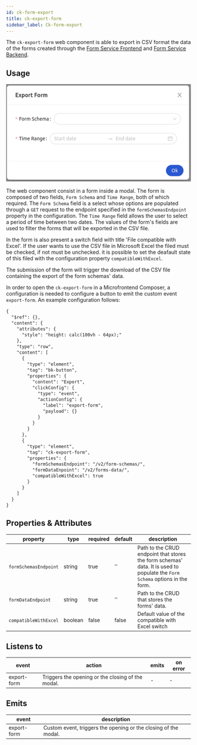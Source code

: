 ```yaml
---
id: ck-form-export
title: ck-export-form
sidebar_label: Ck-form-export
---
```


<!--
WARNING: this file was automatically generated by Mia-Platform Doc Aggregator.
DO NOT MODIFY IT BY HAND.
Instead, modify the source file and run the aggregator to regenerate this file.
-->

The `ck-export-form` web component is able to export in CSV format the data of the forms created through the [Form Service Frontend](../../form-service-frontend/overview) and [Form Service Backend](../../form-service-backend/overview).

## Usage

![ck-export-form](../img/ck-export-form.png)

The web component consist in a form inside a modal. The form is composed of two fields, `Form Schema` and `Time Range`, both of which required. The `Form Schema` field is a select whose options are populated through a `GET` request to the endpoint specified in the `formSchemasEndpoint` property in the configuration. The `Time Range` field allows the user to select a period of time between two dates. The values of the form's fields are used to filter the forms that will be exported in the CSV file.

In the form is also present a switch field with title 'File compatible with Excel'. If the user wants to use the CSV file in Microsoft Excel the filed must be checked, if not must be unchecked. it is possible to set the deafault state of this filed with the configuration property `compatibleWithExcel`.

The submission of the form will trigger the download of the CSV file containing the export of the form schemas' data.

In order to open the `ck-export-form` in a Microfrontend Composer, a configuration is needed to configure a button to emit the custom event `export-form`. An example configuration follows: 

```
{
  "$ref": {},
  "content": {
    "attributes": {
      "style": "height: calc(100vh - 64px);"
    },
    "type": "row",
    "content": [
      {
        "type": "element",
        "tag": "bk-button",
        "properties": {
          "content": "Export",
          "clickConfig": {
            "type": "event",
            "actionConfig": {
              "label": "export-form",
              "payload": {}
            }
          }
        }
      },
      {
        "type": "element",
        "tag": "ck-export-form",
        "properties": {
          "formSchemasEndpoint": "/v2/form-schemas/",
          "formDataEnpoint": "/v2/forms-data/",
          "compatibleWithExcel": true
        }
      }
    ]
  }
}
```

## Properties & Attributes

| property | type | required | default | description |
|----------|------|----------|---------|-------------|
|`formSchemasEndpoint`| string | true | '' | Path to the CRUD endpoint that stores the form schemas' data. It is used to populate the `Form Schema` options in the form. |
|`formDataEndpoint`| string | true | '' | Path to the CRUD that stores the forms' data. |
|`compatibleWithExcel`| boolean | false | false | Default value of the compatible with Excel switch |

## Listens to

| event | action | emits | on error |
|-------|--------|-------|----------|
|export-form| Triggers the opening or the closing of the modal. | - | - |

## Emits

| event | description |
|-------|-------------|
|export-form| Custom event, triggers the opening or the closing of the modal. |

